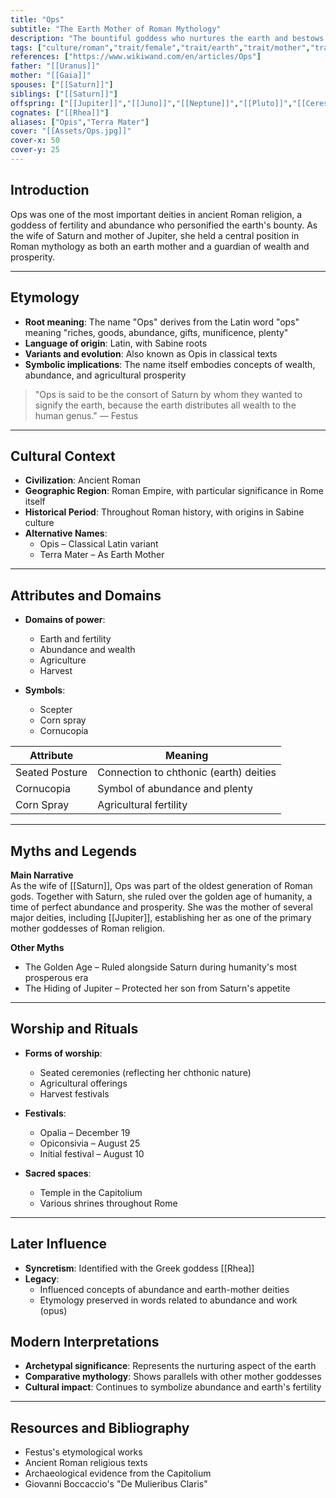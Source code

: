 ```yaml
---
title: "Ops"
subtitle: "The Earth Mother of Roman Mythology"
description: "The bountiful goddess who nurtures the earth and bestows abundance upon humanity"
tags: ["culture/roman","trait/female","trait/earth","trait/mother","trait/fertility","trait/abundance"]
references: ["https://www.wikiwand.com/en/articles/Ops"]
father: "[[Uranus]]"
mother: "[[Gaia]]"
spouses: ["[[Saturn]]"]
siblings: ["[[Saturn]]"]
offspring: ["[[Jupiter]]","[[Juno]]","[[Neptune]]","[[Pluto]]","[[Ceres]]","[[Vesta]]"]
cognates: ["[[Rhea]]"]
aliases: ["Opis","Terra Mater"]
cover: "[[Assets/Ops.jpg]]"
cover-x: 50
cover-y: 25
---
```

## Introduction
Ops was one of the most important deities in ancient Roman religion, a goddess of fertility and abundance who personified the earth's bounty. As the wife of Saturn and mother of Jupiter, she held a central position in Roman mythology as both an earth mother and a guardian of wealth and prosperity.

---

## Etymology

- **Root meaning**: The name "Ops" derives from the Latin word "ops" meaning "riches, goods, abundance, gifts, munificence, plenty"
- **Language of origin**: Latin, with Sabine roots
- **Variants and evolution**: Also known as Opis in classical texts
- **Symbolic implications**: The name itself embodies concepts of wealth, abundance, and agricultural prosperity

> "Ops is said to be the consort of Saturn by whom they wanted to signify the earth, because the earth distributes all wealth to the human genus."
> — Festus

---

## Cultural Context

- **Civilization**: Ancient Roman
- **Geographic Region**: Roman Empire, with particular significance in Rome itself
- **Historical Period**: Throughout Roman history, with origins in Sabine culture
- **Alternative Names**:
  - Opis – Classical Latin variant
  - Terra Mater – As Earth Mother

---

## Attributes and Domains

- **Domains of power**: 
  - Earth and fertility
  - Abundance and wealth
  - Agriculture
  - Harvest

- **Symbols**: 
  - Scepter
  - Corn spray
  - Cornucopia

| Attribute      | Meaning                              |
|----------------|--------------------------------------|
| Seated Posture | Connection to chthonic (earth) deities|
| Cornucopia     | Symbol of abundance and plenty        |
| Corn Spray     | Agricultural fertility                |

---

## Myths and Legends

**Main Narrative**  
As the wife of [[Saturn]], Ops was part of the oldest generation of Roman gods. Together with Saturn, she ruled over the golden age of humanity, a time of perfect abundance and prosperity. She was the mother of several major deities, including [[Jupiter]], establishing her as one of the primary mother goddesses of Roman religion.

**Other Myths**  
- The Golden Age – Ruled alongside Saturn during humanity's most prosperous era
- The Hiding of Jupiter – Protected her son from Saturn's appetite

---

## Worship and Rituals

- **Forms of worship**: 
  - Seated ceremonies (reflecting her chthonic nature)
  - Agricultural offerings
  - Harvest festivals

- **Festivals**:
  - Opalia – December 19
  - Opiconsivia – August 25
  - Initial festival – August 10

- **Sacred spaces**:
  - Temple in the Capitolium
  - Various shrines throughout Rome

---

## Later Influence

- **Syncretism**: Identified with the Greek goddess [[Rhea]]
- **Legacy**: 
  - Influenced concepts of abundance and earth-mother deities
  - Etymology preserved in words related to abundance and work (opus)

## Modern Interpretations

- **Archetypal significance**: Represents the nurturing aspect of the earth
- **Comparative mythology**: Shows parallels with other mother goddesses
- **Cultural impact**: Continues to symbolize abundance and earth's fertility

---

## Resources and Bibliography

- Festus's etymological works
- Ancient Roman religious texts
- Archaeological evidence from the Capitolium
- Giovanni Boccaccio's "De Mulieribus Claris"
